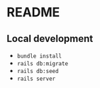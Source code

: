 # README

## Local development
- `bundle install`
- `rails db:migrate`
- `rails db:seed`
- `rails server`
